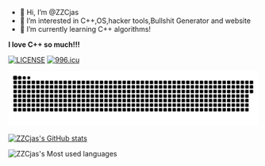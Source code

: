 - 👋 Hi, I’m @ZZCjas
- 👀 I’m interested in C++,OS,hacker tools,Bullshit Generator and website
- 🌱 I’m currently learning C++ algorithms!

**I love C++ so much!!!**

[![LICENSE](https://img.shields.io/badge/license-Anti%20996-blue.svg)](https://github.com/996icu/996.ICU/blob/master/LICENSE)
[![996.icu](https://img.shields.io/badge/link-996.icu-red.svg)](https://996.icu)

![](https://raw.githubusercontent.com/ZZCjas/ZZCjas/main/test.svg)

<!---
ZZCjas/ZZCjas is a ✨ special ✨ repository because its `README.md` (this file) appears on your GitHub profile.
You can click the Preview link to take a look at your changes.
--->

[![ZZCjas's GitHub stats](https://github-readme-stats.vercel.app/api?username=ZZCjas)](https://github.com/anuraghazra/github-readme-stats)

![ZZCjas's Most used languages](https://github-readme-stats.vercel.app/api/top-langs/?username=ZZCjas&layout=compact&hide_border=true&langs_count=10)
